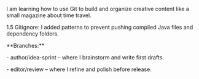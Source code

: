 I am learning how to use Git to build and organize creative content like a small magazine about time travel.

1.5
Gitignore: I added patterns to prevent pushing compiled Java files and dependency folders.



\*\*Branches:\*\*  

\- author/idea-sprint – where I brainstorm and write first drafts.  

\- editor/review – where I refine and polish before release.



